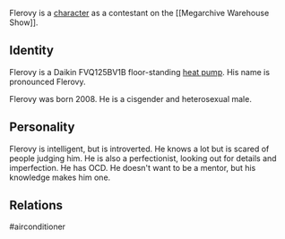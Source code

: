 Flerovy is a [character](Characters) as a contestant on the [[Megarchive Warehouse Show]].

## Identity

Flerovy is a Daikin FVQ125BV1B floor-standing [heat pump](Air%20Conditioners.md). His name is pronounced Flerovy.

Flerovy was born 2008. He is a cisgender and heterosexual male.

## Personality

Flerovy is intelligent, but is introverted. He knows a lot but is scared of people judging him. He is also a perfectionist, looking out for details and imperfection. He has OCD. He doesn't want to be a mentor, but his knowledge makes him one.

## Relations

#airconditioner 